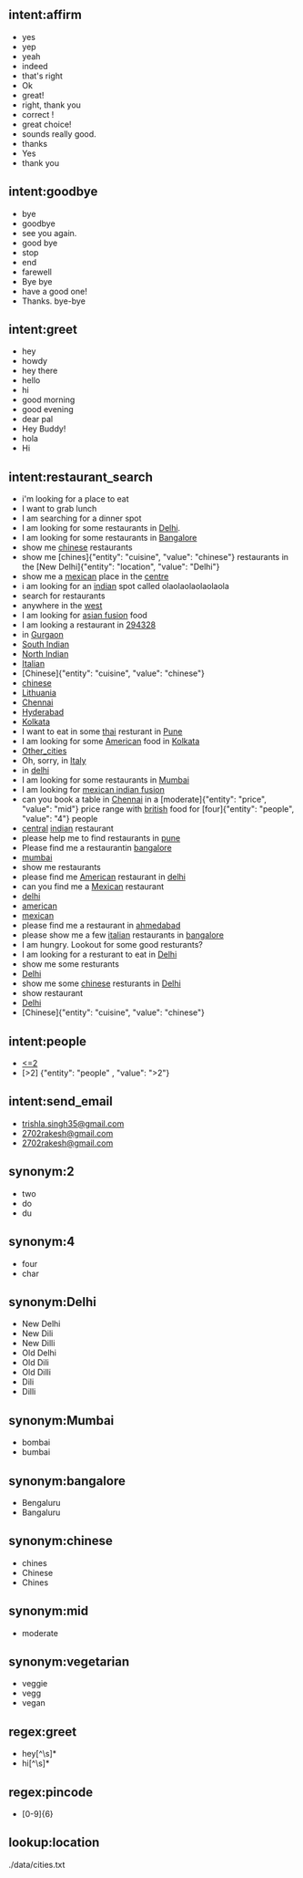 ## intent:affirm
- yes
- yep
- yeah
- indeed
- that's right
- Ok
- great!
- right, thank you
- correct !
- great choice!
- sounds really good.
- thanks
- Yes
- thank you

## intent:goodbye
- bye
- goodbye
- see you again.
- good bye
- stop
- end
- farewell
- Bye bye
- have a good one!
- Thanks. bye-bye

## intent:greet
- hey
- howdy
- hey there
- hello
- hi
- good morning
- good evening
- dear pal
- Hey Buddy!
- hola
- Hi

## intent:restaurant_search
- i'm looking for a place to eat
- I want to grab lunch
- I am searching for a dinner spot
- I am looking for some restaurants in [Delhi](location).
- I am looking for some restaurants in [Bangalore](location)
- show me [chinese](cuisine) restaurants
- show me [chines]{"entity": "cuisine", "value": "chinese"} restaurants in the [New Delhi]{"entity": "location", "value": "Delhi"}
- show me a [mexican](cuisine) place in the [centre](location)
- i am looking for an [indian](cuisine) spot called olaolaolaolaolaola
- search for restaurants
- anywhere in the [west](location)
- I am looking for [asian fusion](cuisine) food
- I am looking a restaurant in [294328](location)
- in [Gurgaon](location)
- [South Indian](cuisine)
- [North Indian](cuisine)
- [Italian](cuisine)
- [Chinese]{"entity": "cuisine", "value": "chinese"}
- [chinese](cuisine)
- [Lithuania](location)
- [Chennai](location)
- [Hyderabad](location)
- [Kolkata](location)
- I want to eat in some [thai](cuisine) resturant in [Pune](location)
- I am looking for some [American](cuisine) food in [Kolkata](location)
- [Other_cities](location)
- Oh, sorry, in [Italy](location)
- in [delhi](location)
- I am looking for some restaurants in [Mumbai](location)
- I am looking for [mexican indian fusion](cuisine)
- can you book a table in [Chennai](location) in a [moderate]{"entity": "price", "value": "mid"} price range with [british](cuisine) food for [four]{"entity": "people", "value": "4"} people
- [central](location) [indian](cuisine) restaurant
- please help me to find restaurants in [pune](location)
- Please find me a restaurantin [bangalore](location)
- [mumbai](location)
- show me restaurants
- please find me [American](cuisine) restaurant in [delhi](location)
- can you find me a [Mexican](cuisine) restaurant
- [delhi](location)
- [american](cuisine)
- [mexican](cuisine)
- please find me a restaurant in [ahmedabad](location)
- please show me a few [italian](cuisine) restaurants in [bangalore](location)
- I am hungry. Lookout for some good resturants?
- I am looking for a resturant to eat in [Delhi](location)
- show me some resturants
- [Delhi](location)
- show me some [chinese](cuisine) resturants in [Delhi](location)
- show restaurant
- [Delhi](location)
- [Chinese]{"entity": "cuisine", "value": "chinese"}

## intent:people
- [<=2](people)
- [>2] {"entity": "people" , "value": ">2"}

## intent:send_email
- [trishla.singh35@gmail.com](email)
- [2702rakesh@gmail.com](email)
- [2702rakesh@gmail.com](email)

## synonym:2
- two
- do
- du

## synonym:4
- four
- char

## synonym:Delhi
- New Delhi
- New Dili
- New Dilli
- Old Delhi
- Old Dili
- Old Dilli
- Dili
- Dilli

## synonym:Mumbai
- bombai
- bumbai

## synonym:bangalore
- Bengaluru
- Bangaluru

## synonym:chinese
- chines
- Chinese
- Chines

## synonym:mid
- moderate

## synonym:vegetarian
- veggie
- vegg
- vegan

## regex:greet
- hey[^\s]*
- hi[^\s]*

## regex:pincode
- [0-9]{6}

## lookup:location
  ./data/cities.txt
